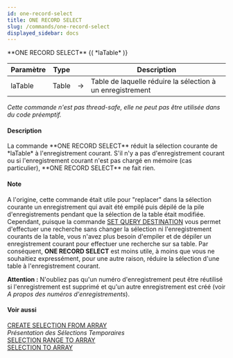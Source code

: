 ```yaml
---
id: one-record-select
title: ONE RECORD SELECT
slug: /commands/one-record-select
displayed_sidebar: docs
---
```


<!--REF #_command_.ONE RECORD SELECT.Syntax-->**ONE RECORD SELECT** {( *laTable* )}<!-- END REF-->
<!--REF #_command_.ONE RECORD SELECT.Params-->
| Paramètre | Type |  | Description |
| --- | --- | --- | --- |
| laTable | Table | &#8594;  | Table de laquelle réduire la sélection à un enregistrement |

<!-- END REF-->

*Cette commande n'est pas thread-safe, elle ne peut pas être utilisée dans du code préemptif.*


#### Description 

<!--REF #_command_.ONE RECORD SELECT.Summary-->La commande **ONE RECORD SELECT** réduit la sélection courante de *laTable* à l'enregistrement courant.<!-- END REF--> S'il n'y a pas d'enregistrement courant ou si l'enregistrement courant n'est pas chargé en mémoire (cas particulier), **ONE RECORD SELECT** ne fait rien.

#### Note 

A l'origine, cette commande était utile pour "replacer" dans la sélection courante un enregistrement qui avait été empilé puis dépilé de la pile d'enregistrements pendant que la sélection de la table était modifiée. Cependant, puisque la commande [SET QUERY DESTINATION](set-query-destination.md) vous permet d'effectuer une recherche sans changer la sélection ni l'enregistrement courants de la table, vous n'avez plus besoin d'empiler et de dépiler un enregistrement courant pour effectuer une recherche sur sa table. Par conséquent, **ONE RECORD SELECT** est moins utile, à moins que vous ne souhaitiez expressément, pour une autre raison, réduire la sélection d'une table à l'enregistrement courant.

**Attention :** N'oubliez pas qu'un numéro d'enregistrement peut être réutilisé si l'enregistrement est supprimé et qu'un autre enregistrement est créé (voir *A propos des numéros d'enregistrements*).

#### Voir aussi 

[CREATE SELECTION FROM ARRAY](create-selection-from-array.md)  
*Présentation des Sélections Temporaires*  
[SELECTION RANGE TO ARRAY](selection-range-to-array.md)  
[SELECTION TO ARRAY](selection-to-array.md)  